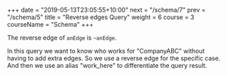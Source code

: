 +++
date = "2019-05-13T23:05:55+10:00"
next = "/schema/7"
prev = "/schema/5"
title = "Reverse edges Query"
weight = 6
course = 3
courseName = "Schema"
+++

The reverse edge of `anEdge` is `~anEdge`.

In this query we want to know who works for "CompanyABC" without having to add
extra edges. So we use a reverse edge for the specific case. And then we use an
alias "work_here" to differentiate the query result.
